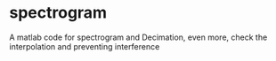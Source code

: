 # spectrogram
A matlab code for spectrogram and Decimation, even more, check the interpolation and preventing interference
